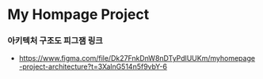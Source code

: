 # My Hompage Project

### 아키텍처 구조도 피그잼 링크
- https://www.figma.com/file/Dk27FnkDnW8nDTyPdlUUKm/myhomepage-project-architecture?t=3XalnG514n5f9vbY-6
